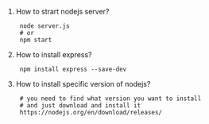 1. How to strart nodejs server?
        
        node server.js
        # or 
        npm start

2. How to install express?
        
        npm install express --save-dev

3. How to install specific version of nodejs?
        
        # you need to find what version you want to install
        # and just download and install it
        https://nodejs.org/en/download/releases/
